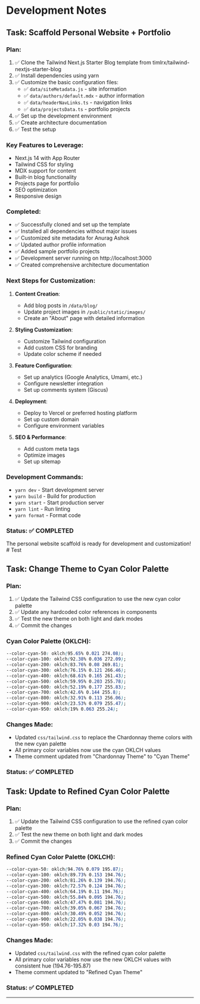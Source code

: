 # Development Notes

## Task: Scaffold Personal Website + Portfolio

### Plan:

1. ✅ Clone the Tailwind Next.js Starter Blog template from timlrx/tailwind-nextjs-starter-blog
2. ✅ Install dependencies using yarn
3. ✅ Customize the basic configuration files:
   - ✅ `data/siteMetadata.js` - site information
   - ✅ `data/authors/default.mdx` - author information
   - ✅ `data/headerNavLinks.ts` - navigation links
   - ✅ `data/projectsData.ts` - portfolio projects
4. ✅ Set up the development environment
5. ✅ Create architecture documentation
6. ✅ Test the setup

### Key Features to Leverage:

- Next.js 14 with App Router
- Tailwind CSS for styling
- MDX support for content
- Built-in blog functionality
- Projects page for portfolio
- SEO optimization
- Responsive design

### Completed:

- ✅ Successfully cloned and set up the template
- ✅ Installed all dependencies without major issues
- ✅ Customized site metadata for Anurag Ashok
- ✅ Updated author profile information
- ✅ Added sample portfolio projects
- ✅ Development server running on http://localhost:3000
- ✅ Created comprehensive architecture documentation

### Next Steps for Customization:

1. **Content Creation**:

   - Add blog posts in `/data/blog/`
   - Update project images in `/public/static/images/`
   - Create an "About" page with detailed information

2. **Styling Customization**:

   - Customize Tailwind configuration
   - Add custom CSS for branding
   - Update color scheme if needed

3. **Feature Configuration**:

   - Set up analytics (Google Analytics, Umami, etc.)
   - Configure newsletter integration
   - Set up comments system (Giscus)

4. **Deployment**:

   - Deploy to Vercel or preferred hosting platform
   - Set up custom domain
   - Configure environment variables

5. **SEO & Performance**:
   - Add custom meta tags
   - Optimize images
   - Set up sitemap

### Development Commands:

- `yarn dev` - Start development server
- `yarn build` - Build for production
- `yarn start` - Start production server
- `yarn lint` - Run linting
- `yarn format` - Format code

### Status: ✅ COMPLETED

The personal website scaffold is ready for development and customization! # Test

## Task: Change Theme to Cyan Color Palette

### Plan:

1. ✅ Update the Tailwind CSS configuration to use the new cyan color palette
2. ✅ Update any hardcoded color references in components
3. ✅ Test the new theme on both light and dark modes
4. ✅ Commit the changes

### Cyan Color Palette (OKLCH):

```css
--color-cyan-50: oklch(95.65% 0.021 274.08);
--color-cyan-100: oklch(92.38% 0.036 272.09);
--color-cyan-200: oklch(83.76% 0.08 269.81);
--color-cyan-300: oklch(76.15% 0.121 266.46);
--color-cyan-400: oklch(68.61% 0.165 261.43);
--color-cyan-500: oklch(59.95% 0.203 255.78);
--color-cyan-600: oklch(52.19% 0.177 255.83);
--color-cyan-700: oklch(42.6% 0.144 255.8);
--color-cyan-800: oklch(32.91% 0.113 256.06);
--color-cyan-900: oklch(23.53% 0.079 255.47);
--color-cyan-950: oklch(19% 0.063 255.24);
```

### Changes Made:

- Updated `css/tailwind.css` to replace the Chardonnay theme colors with the new cyan palette
- All primary color variables now use the cyan OKLCH values
- Theme comment updated from "Chardonnay Theme" to "Cyan Theme"

### Status: ✅ COMPLETED

## Task: Update to Refined Cyan Color Palette

### Plan:

1. ✅ Update the Tailwind CSS configuration to use the refined cyan color palette
2. ✅ Test the new theme on both light and dark modes
3. ✅ Commit the changes

### Refined Cyan Color Palette (OKLCH):

```css
--color-cyan-50: oklch(94.76% 0.079 195.87);
--color-cyan-100: oklch(89.73% 0.153 194.76);
--color-cyan-200: oklch(81.26% 0.139 194.76);
--color-cyan-300: oklch(72.57% 0.124 194.76);
--color-cyan-400: oklch(64.19% 0.11 194.76);
--color-cyan-500: oklch(55.84% 0.095 194.76);
--color-cyan-600: oklch(47.47% 0.081 194.76);
--color-cyan-700: oklch(39.05% 0.067 194.76);
--color-cyan-800: oklch(30.49% 0.052 194.76);
--color-cyan-900: oklch(22.05% 0.038 194.76);
--color-cyan-950: oklch(17.32% 0.03 194.76);
```

### Changes Made:

- Updated `css/tailwind.css` with the refined cyan color palette
- All primary color variables now use the new OKLCH values with consistent hue (194.76-195.87)
- Theme comment updated to "Refined Cyan Theme"

### Status: ✅ COMPLETED

---
